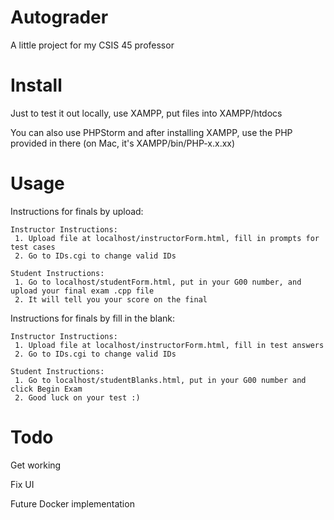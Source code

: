 # Autograder
A little project for my CSIS 45 professor

# Install

Just to test it out locally, use XAMPP, put files into XAMPP/htdocs

You can also use PHPStorm and after installing XAMPP, use the PHP provided in there (on Mac, it's XAMPP/bin/PHP-x.x.xx)

# Usage

Instructions for finals by upload:
    
    Instructor Instructions:
     1. Upload file at localhost/instructorForm.html, fill in prompts for test cases
     2. Go to IDs.cgi to change valid IDs
     
    Student Instructions: 
     1. Go to localhost/studentForm.html, put in your G00 number, and upload your final exam .cpp file
     2. It will tell you your score on the final 

Instructions for finals by fill in the blank:

    Instructor Instructions:
     1. Upload file at localhost/instructorForm.html, fill in test answers
     2. Go to IDs.cgi to change valid IDs
    
    Student Instructions:
     1. Go to localhost/studentBlanks.html, put in your G00 number and click Begin Exam
     2. Good luck on your test :)
    
# Todo
Get working

Fix UI

Future Docker implementation 
